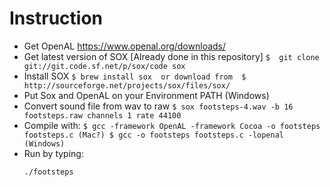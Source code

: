 # Instruction


  - Get OpenAL https://www.openal.org/downloads/
  - Get latest version of SOX [Already done in this repository] 
	    ```
	    $  git clone git://git.code.sf.net/p/sox/code sox
	    ```
  - Install SOX
	    ```
	    $ brew install sox 
	    or download from 
	    $ http://sourceforge.net/projects/sox/files/sox/
	    ``` 
  - Put Sox and OpenAL on your Environment PATH (Windows)
  - Convert sound file from wav to raw 
	    ```
	    $ sox footsteps-4.wav -b 16 footsteps.raw channels 1 rate 44100
	    ```
  - Compile with:
	   	```
	    $ gcc -framework OpenAL -framework Cocoa -o footsteps footsteps.c (Mac?)
	    $ gcc -o footsteps footsteps.c -lopenal (Windows)
	    ```
  - Run by typing:
	   ```
	  ./footsteps
	   ```